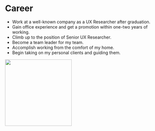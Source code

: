 # Career
- Work at a well-known company as a UX Researcher after graduation.
- Gain office experience and get a promotion within one-two years of working.
- Climb up to the position of Senior UX Researcher.
- Become a team leader for my team.
-  Accomplish working from the comfort of my home. 
- Begin taking on my personal clients and guiding them.

<img src= "https://lh3.googleusercontent.com/pw/ADCreHcSkIxnmnPgEC66fIVX3cH737b0uhQodRynYDudp8ZXFcvPDzzUJ1t20rnipc6CPKig4-8bDqtN00_xML8SRXuNXGL4sq-HI4U6EdH8TPJW56bm3G_UG7WqPNtyTbYEI-GOAg8IVYXQg7sfW4pjgzr_2bfS5Fo2484Sb56ImwYEBDSTA5CsAsGaAT20PdNDEHozsJQ0habk13fvXyuNTLehpHd0Vp232JkoTsOMvsvE9Y8b9f7NSQ1JHe8TcRNVJ7S5xD4j1eRGAWv_ZLPLpy_5mldzA4FAbu3vKQxhByri2sGYNbl2eES2r9t4RN7QWY4HOwiTKVVe6KgLjEn7-0fXeJ0WotvIVbcNmujq6gS6o42nU61i0na5ZEYe-ido-ZYGp3jxdAbkfn6LYy_RHYZWgdXGi_lZc92kfku25h4Z8_DrGPktgBtlmsftzD838mERCofISdRTVCu9oMWdtU-LvqIKpfDWXGduuuqDPdwDGypJvwiNuGR5zJUqIxSKr_O4zLu4sYLDiYi5itW5Gc1AEaOR-iLMpTxtaMBqy27-evRA-IR-CBM0CG2UGw0OOjeC7RethBkJ2YfnCUHDvJAdeOQkvCc8Gexl-5qYqrPcLlSez-VgCVIN8-JFmnaWE5WlZEd-I_mqlvCk-_jX800s_pggb8stH_77Ho6MEdUbyTBrOdFm3T_BjbpIb8h1xAtSJPCO4fNPrw3PYfeO6a0seZkeKEIfnJa03s2PEQk-UjR-OXeL6ZDLr-MBIJT-sdO8O5SaDBoFKihjYa3LAFfsdGBKOJYNmrJ79dv-s85Zvf9j_XS29WdOfiki6vejK1tVzRkJht-9sMWPocJQGD6QQ1bU7lRoXNMpgQyPR9deb4odtJWMLmSckST--hu3ILwRKyLdNwpq8dvAhEwKyjxEurxiwAT3CCyTwUPdugGUzXPISiK2vWgQ5P4TuZ8=w978-h390-s-no-gm?authuser=0" height="220" crossorigin="anonymous" />
